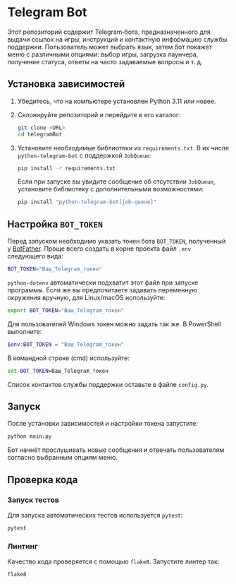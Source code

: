 # Telegram Bot

Этот репозиторий содержит Telegram‑бота, предназначенного для выдачи ссылок на игры, инструкций и контактную информацию службы поддержки. Пользователь может выбрать язык, затем бот покажет меню с различными опциями: выбор игры, загрузка лаунчера, получение статуса, ответы на часто задаваемые вопросы и т. д.

## Установка зависимостей

1. Убедитесь, что на компьютере установлен Python 3.11 или новее.
2. Склонируйте репозиторий и перейдите в его каталог:
   ```bash
   git clone <URL>
   cd telegramBot
   ```
3. Установите необходимые библиотеки из `requirements.txt`.
   В их числе `python-telegram-bot` с поддержкой `JobQueue`:
   ```bash
   pip install -r requirements.txt
   ```

   Если при запуске вы увидите сообщение об отсутствии `JobQueue`,
   установите библиотеку с дополнительными возможностями:

   ```bash
   pip install "python-telegram-bot[job-queue]"
   ```

## Настройка `BOT_TOKEN`

Перед запуском необходимо указать токен бота `BOT_TOKEN`, полученный у [BotFather](https://t.me/BotFather).
Проще всего создать в корне проекта файл `.env` следующего вида:

```bash
BOT_TOKEN="Ваш_Telegram_токен"
```

`python-dotenv` автоматически подхватит этот файл при запуске программы.
Если же вы предпочитаете задавать переменную окружения вручную, для Linux/macOS используйте:

```bash
export BOT_TOKEN="Ваш_Telegram_токен"
```
Для пользователей Windows токен можно задать так же. В PowerShell выполните:

```powershell
$env:BOT_TOKEN = "Ваш_Telegram_токен"
```

В командной строке (cmd) используйте:

```cmd
set BOT_TOKEN=Ваш_Telegram_токен
```


Список контактов службы поддержки оставьте в файле `config.py`.

## Запуск

После установки зависимостей и настройки токена запустите:

```bash
python main.py
```

Бот начнёт прослушивать новые сообщения и отвечать пользователям согласно выбранным опциям меню.

## Проверка кода

### Запуск тестов

Для запуска автоматических тестов используется `pytest`:

```bash
pytest
```

### Линтинг

Качество кода проверяется с помощью `flake8`. Запустите линтер так:

```bash
flake8
```
